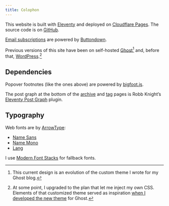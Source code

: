 ```yaml
---
title: Colophon
---
```

This website is built with [Eleventy](https://www.11ty.dev/) and deployed on [Cloudflare Pages](https://pages.cloudflare.com/). The source code is on [GitHub](https://github.com/slunsford/seanlunsford.com).

[Email subscriptions](/subscribe/) are powered by [Buttondown](https://buttondown.email/refer/seanlunsford).

Previous versions of this site have been on self-hosted [Ghost](https://ghost.org/)[^ghost] and, before that, [WordPress](https://wordpress.com/).[^wp]

## Dependencies
Popover footnotes (like the ones above) are powered by [bigfoot.js](https://github.com/lemonmade/bigfoot).

The post graph at the bottom of the [archive](/archive/) and [tag](/tag/technology/) pages is Robb Knight’s [Eleventy Post Graph](https://postgraph.rknight.me/) plugin.

## Typography
Web fonts are by [ArrowType](https://www.arrowtype.com/):
- [Name Sans](https://www.arrowtype.com/name-sans)
- [Name Mono](https://www.arrowtype.com/name-mono)
- [Lang](https://www.arrowtype.com/lang)

I use [Modern Font Stacks](https://modernfontstacks.com/) for fallback fonts.

[^ghost]: This current design is an evolution of the custom theme I wrote for my Ghost blog.

[^wp]: At some point, I upgraded to the plan that let me inject my own CSS. Elements of that customized theme served as inspiration [when I developed the new theme](/2018/seanlunsford-com-has-moved/) for Ghost.
